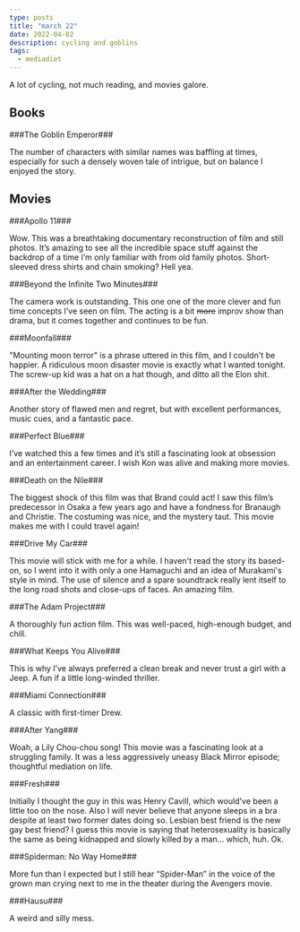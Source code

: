 ```yaml
---
type: posts
title: "march 22"
date: 2022-04-02
description: cycling and goblins
tags:
  - mediadiet
---
```


A lot of cycling, not much reading, and movies galore.

## Books

###The Goblin Emperor###

The number of characters with similar names was baffling at times, especially for such a densely woven tale of intrigue, but on balance I enjoyed the story. 

## Movies

###Apollo 11###

Wow.
This was a breathtaking documentary reconstruction of film and still photos. It’s amazing to see all the incredible space stuff against the backdrop of a time I’m only familiar with from old family photos. Short-sleeved dress shirts and chain smoking? Hell yea.

###Beyond the Infinite Two Minutes###

The camera work is outstanding. This one one of the more clever and fun time concepts I’ve seen on film. The acting is a bit ~~more~~ improv show than drama, but it comes together and continues to be fun.

###Moonfall###

"Mounting moon terror" is a phrase uttered in this film, and I couldn't be happier. A ridiculous moon disaster movie is exactly what I wanted tonight. The screw-up kid was a hat on a hat though, and ditto all the Elon shit.

###After the Wedding###

Another story of flawed men and regret, but with excellent performances, music cues, and a fantastic pace.

###Perfect Blue###

I’ve watched this a few times and it’s still a fascinating look at obsession and an entertainment career. I wish Kon was alive and making more movies.

###Death on the Nile###

The biggest shock of this film was that Brand could act! I saw this film’s predecessor in Osaka a few years ago and have a fondness for Branaugh and Christie. The costuming was nice, and the mystery taut. This movie makes me with I could travel again!

###Drive My Car###

This movie will stick with me for a while. I haven't read the story its based-on, so I went into it with only a one Hamaguchi and an idea of Murakami's style in mind. The use of silence and a spare soundtrack really lent itself to the long road shots and close-ups of faces. An amazing film.

###The Adam Project###

A thoroughly fun action film. This was well-paced, high-enough budget, and chill.

###What Keeps You Alive###

This is why I’ve always preferred a clean break and never trust a girl with a Jeep. A fun if a little long-winded thriller.

###Miami Connection###

A classic with first-timer Drew.

###After Yang###

Woah, a Lily Chou-chou song! This movie was a fascinating look at a struggling family. It was a less aggressively uneasy Black Mirror episode; thoughtful mediation on life.

###Fresh###

Initially I thought the guy in this was Henry Cavill, which would've been a little too on the nose. Also I will never believe that anyone sleeps in a bra despite at least two former dates doing so. Lesbian best friend is the new gay best friend? I guess this movie is saying that heterosexuality is basically the same as being kidnapped and slowly killed by a man... which, huh. Ok. 

###Spiderman: No Way Home###

More fun than I expected but I still hear “Spider-Man” in the voice of the grown man crying next to me in the theater during the Avengers movie.

###Hausu###

A weird and silly mess. 
